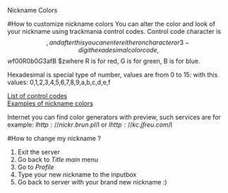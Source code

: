 Nickname Colors

#How to customize nickname colors
You can alter the color and look of your nickname using trackmania control codes. Control code
character is $$, and after this you can enter either on character or 3-digit hexadesimal 
colorcode, $$$w$f00R$0b0G$3afB $zwhere R is for red, G is for green, B is for blue.

Hexadesimal is special type of number, values are from 0 to 15:
with this values: 0,1,2,3,4,5,6,7,8,9,a,b,c,d,e,f

[List of control codes](t_nick_controls.md)<br>
[Examples of nickname colors](t_nick_examples.md)<br>

Internet you can find color generators with preview, such services are for example:
$lhttp://nickr.brun.pl/$l or $lhttp://kc.jfreu.com/$l

#How to change my nickname ?
1. Exit the server
2. Go back to _Title main_ menu
3. Go to _Profile_
4. Type your new nickname to the inputbox  
5. Go back to server with your brand new nickname :)

